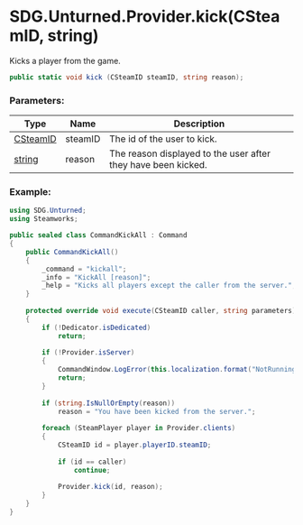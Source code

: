 # SDG.Unturned.Provider.kick(CSteamID, string)

Kicks a player from the game.

```C#
public static void kick (CSteamID steamID, string reason);
```

### Parameters:

Type | Name | Description
------------ | ------------- | -------------
[CSteamID](scripting/steamworks/csteamid) | steamID | The id of the user to kick.
[string](https://docs.microsoft.com/en-us/dotnet/api/system.string?view=netframework-3.5) | reason | The reason displayed to the user after they have been kicked.

### Example:

```C#
using SDG.Unturned;
using Steamworks;

public sealed class CommandKickAll : Command
{
	public CommandKickAll()
	{
		_command = "kickall";
		_info = "KickAll [reason]";
		_help = "Kicks all players except the caller from the server.";
	}
	
	protected override void execute(CSteamID caller, string parameters)
	{
		if (!Dedicator.isDedicated)
			return;
		
		if (!Provider.isServer)
		{
			CommandWindow.LogError(this.localization.format("NotRunningErrorText"));
			return;
		}
		
		if (string.IsNullOrEmpty(reason))
			reason = "You have been kicked from the server.";
		
		foreach (SteamPlayer player in Provider.clients)
		{
			CSteamID id = player.playerID.steamID;
			
			if (id == caller)
				continue;
				
			Provider.kick(id, reason);
		}
	}
}
```